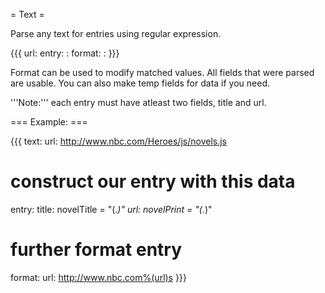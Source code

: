 = Text =

Parse any text for entries using regular expression.

{{{
url: <url>
entry:
  <field>: <regexp to match value>
format:
  <field>: <python string formatting>
}}}

Format can be used to modify matched values. All fields that were parsed are usable. You can also make temp fields for data if you need.

'''Note:''' each entry must have atleast two fields, title and url.

=== Example: ===

{{{
text:
  url: http://www.nbc.com/Heroes/js/novels.js
  # construct our entry with this data
  entry:
    title: novelTitle = "(.*)"
    url: novelPrint = "(.*)"
  # further format entry
  format:
    url: http://www.nbc.com%(url)s
}}}